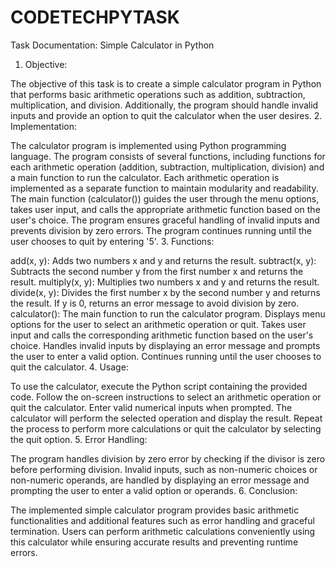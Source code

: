 # CODETECHPYTASK

Task Documentation: Simple Calculator in Python

1. Objective:

The objective of this task is to create a simple calculator program in Python that performs basic arithmetic operations such as addition, subtraction, multiplication, and division. Additionally, the program should handle invalid inputs and provide an option to quit the calculator when the user desires.
2. Implementation:

The calculator program is implemented using Python programming language.
The program consists of several functions, including functions for each arithmetic operation (addition, subtraction, multiplication, division) and a main function to run the calculator.
Each arithmetic operation is implemented as a separate function to maintain modularity and readability.
The main function (calculator()) guides the user through the menu options, takes user input, and calls the appropriate arithmetic function based on the user's choice.
The program ensures graceful handling of invalid inputs and prevents division by zero errors.
The program continues running until the user chooses to quit by entering '5'.
3. Functions:

add(x, y):
Adds two numbers x and y and returns the result.
subtract(x, y):
Subtracts the second number y from the first number x and returns the result.
multiply(x, y):
Multiplies two numbers x and y and returns the result.
divide(x, y):
Divides the first number x by the second number y and returns the result.
If y is 0, returns an error message to avoid division by zero.
calculator():
The main function to run the calculator program.
Displays menu options for the user to select an arithmetic operation or quit.
Takes user input and calls the corresponding arithmetic function based on the user's choice.
Handles invalid inputs by displaying an error message and prompts the user to enter a valid option.
Continues running until the user chooses to quit the calculator.
4. Usage:

To use the calculator, execute the Python script containing the provided code.
Follow the on-screen instructions to select an arithmetic operation or quit the calculator.
Enter valid numerical inputs when prompted.
The calculator will perform the selected operation and display the result.
Repeat the process to perform more calculations or quit the calculator by selecting the quit option.
5. Error Handling:

The program handles division by zero error by checking if the divisor is zero before performing division.
Invalid inputs, such as non-numeric choices or non-numeric operands, are handled by displaying an error message and prompting the user to enter a valid option or operands.
6. Conclusion:

The implemented simple calculator program provides basic arithmetic functionalities and additional features such as error handling and graceful termination.
Users can perform arithmetic calculations conveniently using this calculator while ensuring accurate results and preventing runtime errors.




